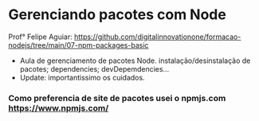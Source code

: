 # Gerenciando pacotes com Node

Prof° Felipe Aguiar: https://github.com/digitalinnovationone/formacao-nodejs/tree/main/07-npm-packages-basic

* Aula de gerenciamento de pacotes Node. instalação/desinstalação de pacotes; dependencies; devDepemdencies...
* Update: importantissimo os cuidados.

### Como preferencia de site de pacotes usei o npmjs.com https://www.npmjs.com/
